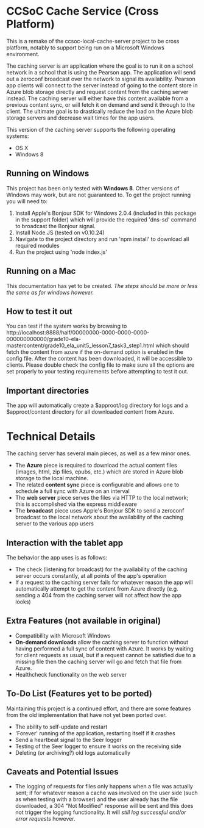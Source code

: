 # CCSoC Cache Service (Cross Platform)
This is a remake of the ccsoc-local-cache-server project to be cross platform, notably to support being run on a Microsoft Windows environment.

The caching server is an application where the goal is to run it on a school network in a school that is using the Pearson app. The application will send out a zeroconf broadcast over the network to signal its availability.
Pearson app clients will connect to the server instead of going to the content store in Azure blob storage directly and request content from the caching server instead. The caching server will either have this content
available from a previous content sync, or will fetch it on demand and send it through to the client. The ultimate goal is to drastically reduce the load on the Azure blob storage servers and decrease wait times for
the app users.

This version of the caching server supports the following operating systems:

* OS X
* Windows 8

## Running on Windows
This project has been only tested with **Windows 8**. Other versions of Windows may work, but are not guaranteed to. To get the project running you will need to:

1. Install Apple's Bonjour SDK for Windows 2.0.4 (included in this package in the support folder) which will provide the required 'dns-sd' command to broadcast the Bonjour signal.
2. Install Node.JS (tested on v0.10.24)
3. Navigate to the project directory and run 'npm install' to download all required modules
4. Run the project using 'node index.js'

## Running on a Mac
This documentation has yet to be created. *The steps should be more or less the same as for windows however.*

## How to test it out
You can test if the system works by browsing to http://localhost:8888/half/00000000-0000-0000-0000-000000000000/grade10-ela-mastercontent/grade10_ela_unit5_lesson7_task3_step1.html 
which should fetch the content from azure if the on-demand option is enabled in the config file. After the content has been downloaded, it will be accessible to clients. Please double 
check the config file to make sure all the options are set properly to your testing requirements before attempting to test it out.

## Important directories
The app will automatically create a $approot/log directory for logs and a $approot/content directory for all downloaded content from Azure. 

# Technical Details
The caching server has several main pieces, as well as a few minor ones.

* The **Azure** piece is required to download the actual content files (images, html, zip files, epubs, etc.) which are stored in Azure blob storage to the local machine.
* The related **content sync** piece is configurable and allows one to schedule a full sync with Azure on an interval
* The **web server** piece serves the files via HTTP to the local network; this is accomplished via the express middleware
* The **broadcast** piece uses Apple's Bonjour SDK to send a zeroconf broadcast to the local network about the availability of the caching server to the various app users

## Interaction with the tablet app
The behavior the app uses is as follows:

* The check (listening for broadcast) for the availability of the caching server occurs constantly, at all points of the app's operation
* If a request to the caching server fails for whatever reason the app will automatically attempt to get the content from Azure directly (e.g. sending a 404 from the caching server will not affect how the app looks) 

## Extra Features (not available in original)

* Compatibility with Microsoft Windows
* **On-demand downloads** allow the caching server to function without having performed a full sync of content with Azure. It works by waiting for client requests as usual, but if a request
 cannot be satisfied due to a missing file then the caching server will go and fetch that file from Azure.
* Healthcheck functionality on the web server

## To-Do List (Features yet to be ported)
Maintaining this project is a continued effort, and there are some features from the old implementation that have not yet been ported over.

* The ability to self-update and restart
* 'Forever' running of the application, restarting itself if it crashes
* Send a heartbeat signal to the Seer logger
* Testing of the Seer logger to ensure it works on the receiving side
* Deleting (or archiving?) old logs automatically

## Caveats and Potential Issues

* The logging of requests for files only happens when a file was actually sent; if for whatever reason a cache was involved on the user side (such as when testing with a browser) 
and the user already has the file downloaded, a 304 "Not Modified" response will be sent and this does not trigger the logging functionality. It will *still log successful and/or 
error requests* however.